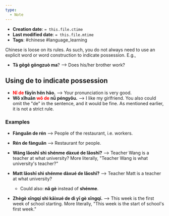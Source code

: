 ```yaml
---
type:
  - Note
---
```


* **Creation date**: `= this.file.ctime`
* **Last modified date**: `= this.file.mtime`
* **Tags**: #chinese #language_learning 

Chinese is loose on its rules. As such, you do not always need to use an explicit word or word construction to indicate possession. E.g.,

* **Tā gēgē gōngzuò ma**? --> Does his/her brother work?

## Using de to indicate possession

* **<font color = "red">Nǐ de</font> fāyīn hěn hǎo.** --> Your pronunciation is very good.
* **Wǒ xǐhuān <font color = "red">wǒ de</font> nǚ péngyǒu.** --> I like my girlfriend. You also could omit the "de" in the sentence, and it would be fine. As mentioned earlier, it is not a strict rule.

### Examples

* **Fànguǎn de rén** --> People of the restaurant, i.e. workers.
* **Rén de fànguǎn** --> Restaurant for people.
  
* **Wáng lǎoshī shì shénme dàxué de lǎoshī?** --> Teacher Wang is a teacher at what university? More literally, "Teacher Wang is what university's teacher?"
  
* **Matt lǎoshī shì shénme dàxué de lǎoshī?** --> Teacher Matt is a teacher at what university?
	* Could also: **nǎ gè** instead of **shénme**.
	  
* **Zhègè xīngqí shì kāixué de dì yī gè xīngqí.** --> This week is the first week of school starting. More literally, "This week is the start of school's first week."